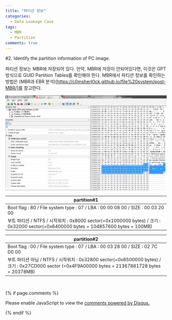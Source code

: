```yaml
---
title: "파티션 정보"
categories:
  - Data Leakage Case
tags:
  - MBR
  - Partition
comments: true
---
```


#2. Identify the partition information of PC image.

파티션 정보는 MBR에 저장되어 있다. 만약, MBR에 저장이 안되어있다면, 이것은 GPT 방식으로 GUID Partition Tables를 확인해야 한다.
MBR에서 파티션 정보를 확인하는 방법은 (MBR과 EBR 분석)[https://c0msherl0ck.github.io/file%20system/post-MBR/]를 참고한다.

<center><p><img src="/assets/2018-08-10-post-data_leakage_case_2/1.jpg"></p></center>

|partition#1|
|---|
|Boot flag : 80 / File system type : 07 / LBA : 00 00 08 00 / SIZE : 00 03 20 00|
|부트 파티션 / NTFS / 시작위치 : 0x8000 sector(=0x1000000 bytes) / 크기 : 0x32000 sector(=0x6400000 bytes = 104857600 bytes = 100MB)|

|partition#2|
|---|
|Boot flag : 00 / File system type : 07 / LBA : 00 03 28 00 / SIZE : 02 7C D0 00|
|부트 파티션 아님 / NTFS / 시작위치 : 0x32800 sector(=0x6500000 bytes) / 크기 : 0x27CD000 sector (=0x4F9A00000 bytes = 21367881728 bytes = 20378MB)|

<br>

{% if page.comments %}

<div id="disqus_thread"></div>
<script>

/**
*  RECOMMENDED CONFIGURATION VARIABLES: EDIT AND UNCOMMENT THE SECTION BELOW TO INSERT DYNAMIC VALUES FROM YOUR PLATFORM OR CMS.
*  LEARN WHY DEFINING THESE VARIABLES IS IMPORTANT: https://disqus.com/admin/universalcode/#configuration-variables*/
/*
var disqus_config = function () {
this.page.url = PAGE_URL;  // Replace PAGE_URL with your page's canonical URL variable
this.page.identifier = PAGE_IDENTIFIER; // Replace PAGE_IDENTIFIER with your page's unique identifier variable
};
*/
(function() { // DON'T EDIT BELOW THIS LINE
var d = document, s = d.createElement('script');
s.src = 'https://https-c0msherl0ck-github-io.disqus.com/embed.js';
s.setAttribute('data-timestamp', +new Date());
(d.head || d.body).appendChild(s);
})();
</script>
<noscript>Please enable JavaScript to view the <a href="https://disqus.com/?ref_noscript">comments powered by Disqus.</a></noscript>
                            
{% endif %}
